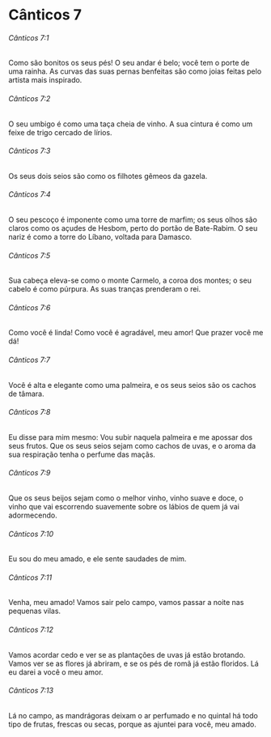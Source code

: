 # Cânticos 7

###### Cânticos 7:1

Como são bonitos os seus pés! O seu andar é belo; você tem o porte de uma rainha. As curvas das suas pernas benfeitas são como joias feitas pelo artista mais inspirado.

###### Cânticos 7:2

O seu umbigo é como uma taça cheia de vinho. A sua cintura é como um feixe de trigo cercado de lírios.

###### Cânticos 7:3

Os seus dois seios são como os filhotes gêmeos da gazela.

###### Cânticos 7:4

O seu pescoço é imponente como uma torre de marfim; os seus olhos são claros como os açudes de Hesbom, perto do portão de Bate-Rabim. O seu nariz é como a torre do Líbano, voltada para Damasco.

###### Cânticos 7:5

Sua cabeça eleva-se como o monte Carmelo, a coroa dos montes; o seu cabelo é como púrpura. As suas tranças prenderam o rei.

###### Cânticos 7:6

Como você é linda! Como você é agradável, meu amor! Que prazer você me dá!

###### Cânticos 7:7

Você é alta e elegante como uma palmeira, e os seus seios são os cachos de tâmara.

###### Cânticos 7:8

Eu disse para mim mesmo: Vou subir naquela palmeira e me apossar dos seus frutos. Que os seus seios sejam como cachos de uvas, e o aroma da sua respiração tenha o perfume das maçãs.

###### Cânticos 7:9

Que os seus beijos sejam como o melhor vinho, vinho suave e doce, o vinho que vai escorrendo suavemente sobre os lábios de quem já vai adormecendo.

###### Cânticos 7:10

Eu sou do meu amado, e ele sente saudades de mim.

###### Cânticos 7:11

Venha, meu amado! Vamos sair pelo campo, vamos passar a noite nas pequenas vilas.

###### Cânticos 7:12

Vamos acordar cedo e ver se as plantações de uvas já estão brotando. Vamos ver se as flores já abriram, e se os pés de romã já estão floridos. Lá eu darei a você o meu amor.

###### Cânticos 7:13

Lá no campo, as mandrágoras deixam o ar perfumado e no quintal há todo tipo de frutas, frescas ou secas, porque as ajuntei para você, meu amado.

